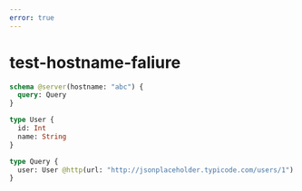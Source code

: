 ```yaml
---
error: true
---
```


# test-hostname-faliure

```graphql @schema
schema @server(hostname: "abc") {
  query: Query
}

type User {
  id: Int
  name: String
}

type Query {
  user: User @http(url: "http://jsonplaceholder.typicode.com/users/1")
}
```
